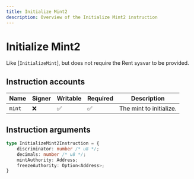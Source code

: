 ```yaml
---
title: Initialize Mint2
description: Overview of the Initialize Mint2 instruction
---
```


# Initialize Mint2

Like [`InitializeMint`], but does not require the Rent sysvar to be provided.

## Instruction accounts

| Name   | Signer | Writable | Required | Description             |
| ------ | ------ | -------- | -------- | ----------------------- |
| `mint` | ❌      | ✅        | ✅        | The mint to initialize. |

## Instruction arguments

```ts
type InitializeMint2Instruction = {
    discriminator: number /* u8 */;
    decimals: number /* u8 */;
    mintAuthority: Address;
    freezeAuthority: Option<Address>;
}
```